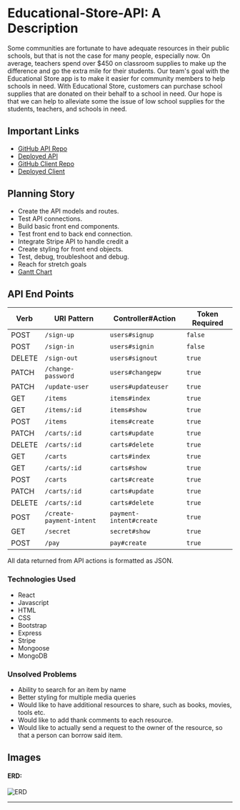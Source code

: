 # Educational-Store-API: A Description

Some communities are fortunate to have adequate resources in their public schools, but that is not the case for many people, especially now. On average, teachers spend over $450 on classroom supplies to make up the difference and go the extra mile for their students. Our team's goal with the Educational Store app is to make it easier for community members to help schools in need. With Educational Store, customers can purchase school supplies that are donated on their behalf to a school in need. Our hope is that we can help to alleviate some the issue of low school supplies for the students, teachers, and schools in need.

## Important Links

- [GitHub API Repo](https://github.com/worldwide-coders/educational-store-api)
- [Deployed API](https://thawing-basin-32932.herokuapp.com)
- [GitHub Client Repo](https://github.com/worldwide-coders/educational-store)
- [Deployed Client](https://worldwide-coders.github.io/educational-store/#/)

## Planning Story

- Create the API models and routes.
- Test API connections.
- Build basic front end components.
- Test front end to back end connection.
- Integrate Stripe API to handle credit a
- Create styling for front end objects.
- Test, debug, troubleshoot and debug.
- Reach for stretch goals
- [Gantt Chart](https://docs.google.com/spreadsheets/d/1xvZ6CXHSKE_Q4nan2bH51XatrNw7pyXpcjKPrnNClT8/edit?usp=sharing)

## API End Points

| Verb   | URI Pattern            | Controller#Action           | Token Required  |
|--------|------------------------|-----------------------------|-----------------|
| POST   | `/sign-up`              | `users#signup`             | `false`         |
| POST   | `/sign-in`              | `users#signin`             | `false`         |
| DELETE | `/sign-out`             | `users#signout`            | `true`          |
| PATCH  | `/change-password`      | `users#changepw`           | `true`          |
| PATCH  | `/update-user`          | `users#updateuser`         | `true`          |
| GET    | `/items`                | `items#index`              | `true`          |
| GET    | `/items/:id`            | `items#show`               | `true`          |
| POST   | `/items`                | `items#create`             | `true`          |
| PATCH  | `/carts/:id`            | `carts#update`             | `true`          |
| DELETE | `/carts/:id`            | `carts#delete`             | `true`          |
| GET    | `/carts`                | `carts#index`              | `true`          |
| GET    | `/carts/:id`            | `carts#show`               | `true`          |
| POST   | `/carts`                | `carts#create`             | `true`          |
| PATCH  | `/carts/:id`            | `carts#update`             | `true`          |
| DELETE | `/carts/:id`            | `carts#delete`             | `true`          |
| POST   | `/create-payment-intent`| `payment-intent#create`    | `true`          |
| GET    | `/secret`               | `secret#show`              | `true`          |
| POST   | `/pay`                  | `pay#create`               | `true`          |

All data returned from API actions is formatted as JSON.

### Technologies Used

- React
- Javascript
- HTML
- CSS
- Bootstrap
- Express
- Stripe
- Mongoose
- MongoDB

### Unsolved Problems

- Ability to search for an item by name
- Better styling for multiple media queries
- Would like to have additional resources to share, such as books, movies, tools etc.
- Would like to add thank comments to each resource.
- Would like to actually send a request to the owner of the resource, so that a person can borrow said item.

## Images

#### ERD:

![ERD](https://i.imgur.com/iwe6nV4.png)

---
